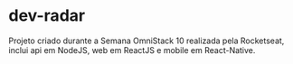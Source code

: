 # dev-radar
Projeto criado durante a Semana OmniStack 10 realizada pela Rocketseat, inclui api em NodeJS, web em ReactJS e mobile em React-Native.
